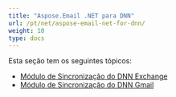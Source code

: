```yaml
---
title: "Aspose.Email .NET para DNN"
url: /pt/net/aspose-email-net-for-dnn/
weight: 10
type: docs
---
```



Esta seção tem os seguintes tópicos:

- [Módulo de Sincronização do DNN Exchange](/email/net/dnn-exchange-sync-module/)
- [Módulo de Sincronização do DNN Gmail](/email/net/dnn-gmail-sync-module/)
